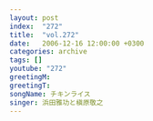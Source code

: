 ```yaml
---
layout: post
index:  "272"
title:  "vol.272"
date:   2006-12-16 12:00:00 +0300
categories: archive
tags: []
youtube: "272"
greetingM: 
greetingT: 
songName: チキンライス
singer: 浜田雅功と槇原敬之
---
```

